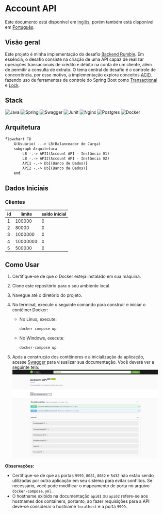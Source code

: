 # Account API

Este documento está disponível em [Inglês](https://github.com/lucsalm/account-api/blob/main/README.md), porém também está disponível em [Português](https://github.com/lucsalm/account-api/blob/main/README-pt-BR.md).

## Visão geral

Este projeto é minha implementação do desafio [Backend Rumble](https://github.com/zanfranceschi/rinha-de-backend-2024-q1). Em essência, o desafio consiste na criação de uma API capaz de realizar operações transacionais de crédito e débito na conta de um cliente, além de permitir a consulta de extrato. O tema central do desafio é o controle de concorrência, por esse motivo, a implementação explora conceitos [ACID](https://www.ibm.com/docs/pt-br/cics-tx/11.1?topic=processing-acid-properties-transactions), fazendo uso de ferramentas de controle do Spring Boot como [Transactional](https://docs.spring.io/spring-framework/docs/current/reference/html/data-access.html#transaction) e [Lock](https://docs.spring.io/spring-data/jpa/docs/current/reference/html/#locking).

## Stack
![Java](https://img.shields.io/badge/java-%23ED8B00.svg?style=for-the-badge&logo=openjdk&logoColor=white)
![Spring](https://img.shields.io/badge/Spring%20Boot-6DB33F.svg?style=for-the-badge&logo=Spring-Boot&logoColor=white)
![Swagger](https://img.shields.io/badge/Swagger-85EA2D.svg?style=for-the-badge&logo=Swagger&logoColor=black)
![Junit](https://img.shields.io/badge/JUnit5-25A162.svg?style=for-the-badge&logo=JUnit5&logoColor=white)
![Nginx](https://img.shields.io/badge/nginx-%23009639.svg?style=for-the-badge&logo=nginx&logoColor=white)
![Postgres](https://img.shields.io/badge/PostgreSQL-4169E1.svg?style=for-the-badge&logo=PostgreSQL&logoColor=white)
![Docker](https://img.shields.io/badge/Docker-2496ED.svg?style=for-the-badge&logo=Docker&logoColor=white)

## Arquitetura

```mermaid
flowchart TD
    G(Usuário) -.-> LB(Balanceador de Carga)
    subgraph Arquitetura
        LB -.-> API1(Account API - Instância 01)
        LB -.-> API2(Account API - Instância 02)
        API1 -.-> Db[(Banco de Dados)]
        API2 -.-> Db[(Banco de Dados)]
    end
```


## Dados Iniciais

### Clientes

| id | limite   | saldo inicial |
|----|----------|---------------|
| 1  | 100000   | 0             |
| 2  | 80000    | 0             |
| 3  | 1000000  | 0             |
| 4  | 10000000 | 0             |
| 5  | 500000   | 0             |

## Como Usar

1. Certifique-se de que o Docker esteja instalado em sua máquina.
2. Clone este repositório para o seu ambiente local.
3. Navegue até o diretório do projeto.
4. No terminal, execute o seguinte comando para construir e iniciar o contêiner Docker:
   - No Linux, execute:
       ```bash
       docker compose up
       ```

   - No Windows, execute:
       ```bash
       docker-compose up
       ```

5. Após a construção dos contêineres e a inicialização da aplicação, acesse [Swagger](http://localhost:9999/swagger-ui/index.html) para visualizar sua documentação. Você deverá ver a seguinte tela:![Dashboard de Otimização de Portfólio](https://raw.githubusercontent.com/lucsalm/account-api/main/swagger-screenshot.png)


**Observações:**
- Certifique-se de que as portas `9999`, `8081`, `8082` e `5432` não estão sendo utilizadas por outra aplicação em seu sistema para evitar conflitos. Se necessário, você pode modificar o mapeamento de porta no arquivo `docker-compose.yml`.
- O hostname exibido na documentação `api01` ou `api02` refere-se aos hostnames dos containers, portanto, ao fazer requisições para a API deve-se considerar o hostname `localhost` e a porta `9999`.
